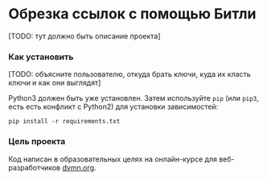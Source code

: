 # Обрезка ссылок с помощью Битли

[TODO: тут должно быть описание проекта]

### Как установить

[TODO: объясните пользователю, откуда брать ключи, куда их класть ключи и как они выглядят]

Python3 должен быть уже установлен.
Затем используйте `pip` (или `pip3`, есть есть конфликт с Python2) для установки зависимостей:
```
pip install -r requirements.txt
```

### Цель проекта

Код написан в образовательных целях на онлайн-курсе для веб-разработчиков [dvmn.org](https://dvmn.org/).
